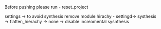 
Before pushing please run - reset_project

settings -> to avoid synthesis remove module hirachy - settingd-> systhesis -> flatten_hierachy -> none
          -> disable increamental sysnthesis
